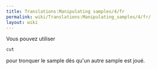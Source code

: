 ```yaml
---
title: Translations:Manipulating samples/4/fr
permalink: wiki/Translations:Manipulating_samples/4/fr/
layout: wiki
---
```


Vous pouvez utiliser

``` Haskell
cut
```

pour tronquer le sample dès qu'un autre sample est joué.
